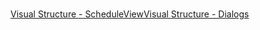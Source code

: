 ﻿

# 

[Visual Structure - ScheduleView](16372A60-27C3-4BD2-A72E-B1BB6A9D44B6)[Visual Structure - Dialogs](B1164D54-F169-42F0-8AA3-86747C9351FD)[](F8D12A6D-38B0-43CC-A6B3-1D7E8E8FC3A8)